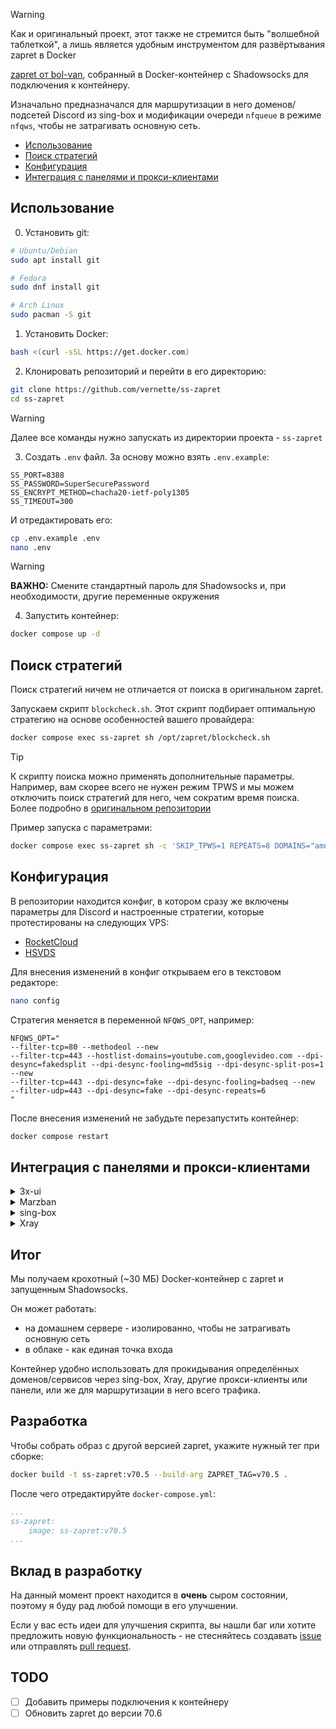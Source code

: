 > [!WARNING]
> Как и оригинальный проект, этот также не стремится быть "волшебной таблеткой", а лишь является удобным инструментом для развёртывания zapret в Docker

[zapret от bol-van](https://github.com/bol-van/zapret), собранный в Docker-контейнер c Shadowsocks для подключения к контейнеру.

Изначально предназначался для маршрутизации в него доменов/подсетей Discord из sing-box и модификации очереди `nfqueue` в режиме `nfqws`, чтобы не затрагивать основную сеть.

- [Использование](#использование)
- [Поиск стратегий](#поиск-стратегий)
- [Конфигурация](#конфигурация)
- [Интеграция с панелями и прокси-клиентами](#интеграция-с-панелями-и-прокси-клиентами)

## Использование

0. Установить git:

```bash
# Ubuntu/Debian
sudo apt install git

# Fedora
sudo dnf install git

# Arch Linux
sudo pacman -S git
```

1. Установить Docker:

```bash
bash <(curl -sSL https://get.docker.com)
```

2. Клонировать репозиторий и перейти в его директорию:

```bash
git clone https://github.com/vernette/ss-zapret
cd ss-zapret
```

> [!WARNING]
> Далее все команды нужно запускать из директории проекта - `ss-zapret`

3. Cоздать `.env` файл. За основу можно взять `.env.example`:

```env
SS_PORT=8388
SS_PASSWORD=SuperSecurePassword
SS_ENCRYPT_METHOD=chacha20-ietf-poly1305
SS_TIMEOUT=300
```

И отредактировать его:

```bash
cp .env.example .env
nano .env
```

> [!WARNING]
> **ВАЖНО:** Смените стандартный пароль для Shadowsocks и, при необходимости, другие переменные окружения

4. Запустить контейнер:

```bash
docker compose up -d
```

## Поиск стратегий

Поиск стратегий ничем не отличается от поиска в оригинальном zapret.

Запускаем скрипт `blockcheck.sh`. Этот скрипт подбирает оптимальную стратегию на основе особенностей вашего провайдера:

```bash
docker compose exec ss-zapret sh /opt/zapret/blockcheck.sh
```

> [!TIP]
> К скрипту поиска можно применять дополнительные параметры. Например, вам скорее всего не нужен режим TPWS и мы можем отключить поиск стратегий для него, чем сократим время поиска. Более подробно в [оригинальном репозитории](https://github.com/bol-van/zapret?tab=readme-ov-file#%D0%BF%D1%80%D0%BE%D0%B2%D0%B5%D1%80%D0%BA%D0%B0-%D0%BF%D1%80%D0%BE%D0%B2%D0%B0%D0%B9%D0%B4%D0%B5%D1%80%D0%B0)

Пример запуска с параметрами:

```bash
docker compose exec ss-zapret sh -c 'SKIP_TPWS=1 REPEATS=8 DOMAINS="amnezia.org discord.com" /opt/zapret/blockcheck.sh'
```

## Конфигурация

В репозитории находится конфиг, в котором сразу же включены параметры для Discord и настроенные стратегии, которые протестированы на следующих VPS:

- [RocketCloud](https://rocketcloud.ru/?affiliate_uuid=ce1874ee-4940-48b1-b37d-60e03cfada66)
- [HSVDS](https://hsvds.ru/signup/?refid=20241026-9939487-843)

Для внесения изменений в конфиг открываем его в текстовом редакторе:

```bash
nano config
```

Стратегия меняется в переменной `NFQWS_OPT`, например:

```
NFQWS_OPT="
--filter-tcp=80 --methodeol --new
--filter-tcp=443 --hostlist-domains=youtube.com,googlevideo.com --dpi-desync=fakedsplit --dpi-desync-fooling=md5sig --dpi-desync-split-pos=1 --new
--filter-tcp=443 --dpi-desync=fake --dpi-desync-fooling=badseq --new
--filter-udp=443 --dpi-desync=fake --dpi-desync-repeats=6
"
```

После внесения изменений не забудьте перезапустить контейнер:

```bash
docker compose restart
```

## Интеграция с панелями и прокси-клиентами

<details>
  <summary>3x-ui</summary>

⚠️ Если 3x-ui запущен на хосте, а не в Docker-контейнере, то не будут работать голосовые сервера в Discord. В остальном отличий от запуска в Docker нет ⚠️

### Docker, стандартный вариант

Переходим на вкладку `Xray Configs` и добавляем outbound:

![image](https://i.imgur.com/qJ20THK.png)

⚠️ Так как по-умолчанию 3x-ui использует `network_mode: host`, то мы не можем поместить его в одну сеть с нашим контейнером и использовать имя контейнера как hostname вместо IP ⚠️

Узнаём IP адрес Docker-контейнера с zapret:

```bash
docker inspect -f '{{range.NetworkSettings.Networks}}{{.IPAddress}}{{end}}' zapret-proxy
```

Выбираем протокол `Shadowsocks`, задаём тэг и заполняем параметры. В поле `Address` указываем IP из предыдущего шага:

![image](https://i.imgur.com/IY4N3AK.png)

После чего добавляем outbound кнопкой `Add Outbound`.

Переходим на вкладку `Routing Rules` и добавляем правило:

#### Для любого приходящего трафика

![image](https://i.imgur.com/dKrGz5r.png)

#### Для конкретного inbound

![image](https://i.imgur.com/xgzXhdf.png)

Добавляем правило кнопкой `Add Rule`.

После этого сохраняем настройки и перезапускаем Xray: `Save` -> `Restart Xray`

Теперь весь приходящий в панель трафик будет проходить через наш контейнер. Если требуется обрабатывать отдельные домены - изменяем правило соответствующим образом.

### Docker, интеграция с 3x-ui-aio

[3x-ui-aio](https://github.com/ampetelin/3x-ui-aio) - это проект, который запускает 3x-ui с Angie и автоматическим получением сертификатов для доменов, а также поднимает сайт "заглушку".

Клонируем оба репозитория:

```bash
git clone https://github.com/ampetelin/3x-ui-aio
git clone https://github.com/vernette/ss-zapret
```

Чтобы интегрировать наш контейнер с 3x-ui-aio, нужно внести изменения в файл `docker-compose.yml` от 3x-ui-aio:

```bash
nano 3x-ui-aio/docker-compose.yml
```

```yaml
services:
  angie:
    image: docker.angie.software/angie:latest
    container_name: angie
    volumes:
      - $PWD/angie.conf:/etc/angie/angie.conf
      - $PWD/options-ssl-angie.conf:/etc/angie/options-ssl-angie.conf
      - 3x-ui-aio-volume:/var/lib/angie/acme/
    ports:
      - "0.0.0.0:80:80"
      - "0.0.0.0:443:443"
    restart: unless-stopped
    networks:
      - 3x-ui-aio-network

  3x-ui:
    image: ghcr.io/mhsanaei/3x-ui:latest
    container_name: 3x-ui
    volumes:
      - 3x-ui-aio-volume:/etc/x-ui/
    environment:
      XRAY_VMESS_AEAD_FORCED: "false"
      X_UI_ENABLE_FAIL2BAN: "false"
    tty: true
    restart: unless-stopped
    networks:
      - 3x-ui-aio-network

  authorization-stub:
    image: ampetelin/authorization-stub
    container_name: authorization-stub
    environment:
      HOST: "0.0.0.0"
      PORT: "5000"
    restart: unless-stopped
    networks:
      - 3x-ui-aio-network

  ss-zapret:
    image: vernette/ss-zapret:v70.5
    container_name: zapret-proxy
    cap_add:
      - NET_ADMIN
    ports:
      - "${SS_PORT}:${SS_PORT}"
    volumes:
      - ./zapret_config:/opt/zapret/config
    environment:
      - SS_PORT=${SS_PORT}
      - SS_PASSWORD=${SS_PASSWORD}
      - SS_ENCRYPT_METHOD=${SS_ENCRYPT_METHOD}
      - SS_TIMEOUT=${SS_TIMEOUT}
    restart: unless-stopped
    networks:
      - 3x-ui-aio-network

networks:
  3x-ui-aio-network:
    name: 3x-ui-aio-network

volumes:
  3x-ui-aio-volume:
    name: 3x-ui-aio-volume
```

Тут мы добавляем `ss-zapret` в сеть `3x-ui-aio-network` и меняем название конфига zapret в `volumes`.

Создаём или копируем файл `.env`, а также копируем конфиг zapret из `ss-zapret` в директорию с `3x-ui-aio`:

```bash
cp ss-zapret/.env.example 3x-ui-aio/.env # или если он уже есть - cp ss-zapret/.env 3x-ui-aio/.env
cp ss-zapret/config 3x-ui-aio/zapret_config
```

Далее следуем инструкции из 3x-ui-aio. Когда панель будет доступна, то добавляем outbound следующим образом:

![image](https://i.imgur.com/WlLDl9d.png)

Настройка правил не отличается от инструкции выше.

</details>

<details>
  <summary>Marzban</summary>

WIP

</details>

<details>
  <summary>sing-box</summary>

WIP

</details>

<details>
  <summary>Xray</summary>

WIP

</details>

## Итог

Мы получаем крохотный (~30 МБ) Docker-контейнер с zapret и запущенным Shadowsocks.

Он может работать:

- на домашнем сервере - изолированно, чтобы не затрагивать основную сеть
- в облаке - как единая точка входа

Контейнер удобно использовать для прокидывания определённых доменов/сервисов через sing-box, Xray, другие прокси-клиенты или панели, или же для маршрутизации в него всего трафика.

## Разработка

Чтобы собрать образ с другой версией zapret, укажите нужный тег при сборке:

```bash
docker build -t ss-zapret:v70.5 --build-arg ZAPRET_TAG=v70.5 .
```

После чего отредактируйте `docker-compose.yml`:

```yaml
...
ss-zapret:
    image: ss-zapret:v70.5
...
```

## Вклад в разработку

На данный момент проект находится в **очень** сыром состоянии, поэтому я буду рад любой помощи в его улучшении.

Если у вас есть идеи для улучшения скрипта, вы нашли баг или хотите предложить новую функциональность - не стесняйтесь создавать [issue](https://github.com/vernette/ss-zapret/issues) или отправлять [pull request](https://github.com/vernette/ss-zapret/pulls).

## TODO

- [ ] Добавить примеры подключения к контейнеру
- [ ] Обновить zapret до версии 70.6
